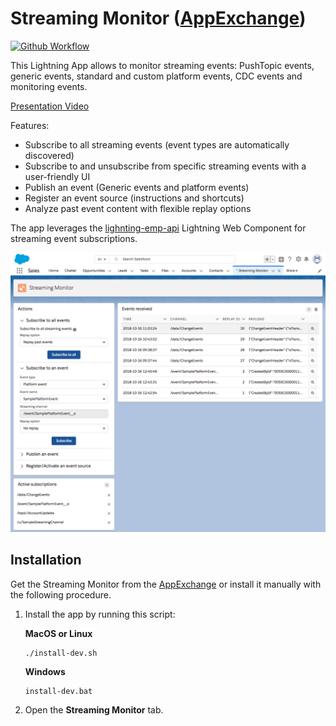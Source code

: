 # Streaming Monitor ([AppExchange](https://appexchange.salesforce.com/appxListingDetail?listingId=a0N3A00000FYEEWUA5))

[![Github Workflow](https://github.com/pozil/streaming-monitor/workflows/CI/badge.svg?branch=master)](https://github.com/pozil/streaming-monitor/actions)

This Lightning App allows to monitor streaming events: PushTopic events, generic events, standard and custom platform events, CDC events and monitoring events.

[Presentation Video](https://youtu.be/T9HT-TTCz2s)

Features:

-   Subscribe to all streaming events (event types are automatically discovered)
-   Subscribe to and unsubscribe from specific streaming events with a user-friendly UI
-   Publish an event (Generic events and platform events)
-   Register an event source (instructions and shortcuts)
-   Analyze past event content with flexible replay options

The app leverages the [lighnting-emp-api](https://developer.salesforce.com/docs/component-library/bundle/lightning-emp-api/documentation) Lightning Web Component for streaming event subscriptions.

<img src="gfx/event-monitor.png" alt="Streaming monitor screenshot"/>

## Installation

Get the Streaming Monitor from the [AppExchange](https://appexchange.salesforce.com/appxListingDetail?listingId=a0N3A00000FYEEWUA5) or install it manually with the following procedure.

1. Install the app by running this script:

    **MacOS or Linux**

    ```
    ./install-dev.sh
    ```

    **Windows**

    ```
    install-dev.bat
    ```

2. Open the **Streaming Monitor** tab.
